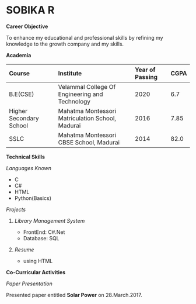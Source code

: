 # SOBIKA R

**Career Objective**

To enhance my educational and professional skills by refining my knowledge to the growth company and my skills.

**Academia**

| Course | Institute    | Year of Passing | CGPA |
| :------ | :------------ | :--------------- | :---- |
| B.E(CSE) | Velammal College Of Engineering and Technology | 2020 | 6.7 |
| Higher Secondary School | Mahatma Montessori Matriculation School, Madurai | 2016 | 7.85
| SSLC | Mahatma Montessori CBSE School, Madurai | 2014 | 82.0 |

**Technical Skills**

*Languages Known*

- C
- C#
- HTML
- Python(Basics)

*Projects*

1. *Library Management System*

   - FrontEnd: C#.Net
   - Database: SQL 

2. *Resume*
 
   - using HTML

**Co-Curricular Activities**

*Paper Presentation*

Presented paper entitled **Solar Power**
on 28.March.2017.




